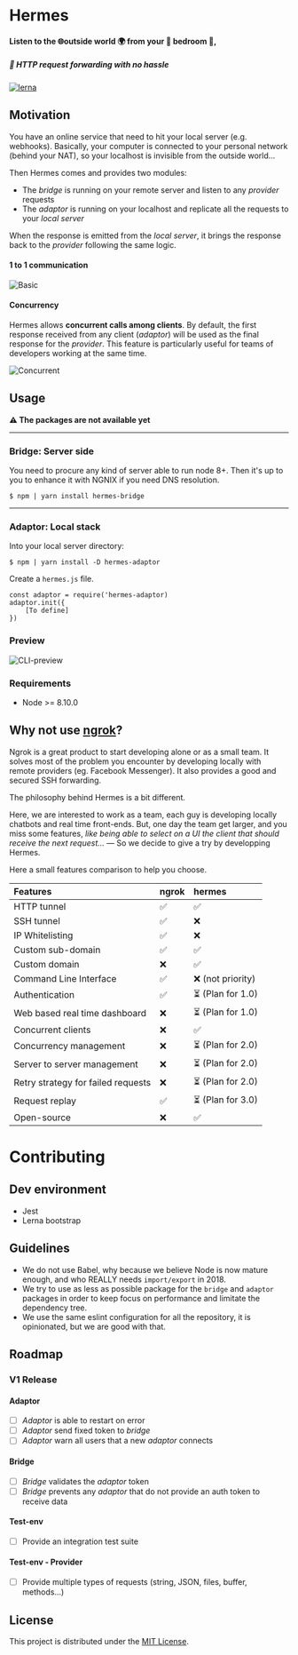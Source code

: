 # Hermes

#### Listen to the 🌐outside world 🌍 from your 🏡 bedroom 🛌,
##### 📡 HTTP request forwarding with no hassle


[![lerna](https://img.shields.io/badge/maintained%20with-lerna-cc00ff.svg)](https://lernajs.io/)

## Motivation

You have an online service that need to hit your local server (e.g. webhooks). Basically, your computer is connected to your personal network (behind your NAT), so your localhost is invisible from the outside world...

Then Hermes comes and provides two modules:

- The *bridge* is running on your remote server and listen to any *provider* requests
- The *adaptor* is running on your localhost and replicate all the requests to your *local server*

When the response is emitted from the *local server*, it brings the response back to the *provider* following the same logic.

#### 1 to 1 communication


![Basic](https://github.com/chance-get-yours/hermes/blob/docs/docs/assets/basic.jpg)

#### Concurrency

Hermes allows **concurrent calls among clients**. By default, the first response received from any client (*adaptor*) will be used as the final response for the *provider*. This feature is particularly useful for teams of developers working at the same time.

![Concurrent](https://github.com/chance-get-yours/hermes/blob/docs/docs/assets/concurrent.jpg)

## Usage

**⚠️ The packages are not available yet**

---
### Bridge: Server side
You need to procure any kind of server able to run node 8+. Then it's up to you to enhance it with NGNIX if you need DNS resolution.

```
$ npm | yarn install hermes-bridge
```

---
### Adaptor: Local stack

Into your local server directory:

```
$ npm | yarn install -D hermes-adaptor
```

Create a `hermes.js` file.

```
const adaptor = require('hermes-adaptor)
adaptor.init({
    [To define]
})
```

### Preview

![CLI-preview](https://github.com/chance-get-yours/hermes/blob/docs/docs/assets/cli-demo.gif)

### Requirements

- Node >= 8.10.0

## Why not use [ngrok](https://ngrok.com/)?

Ngrok is a great product to start developing alone or as a small team. It solves most of the problem you encounter by developing locally with remote providers (eg. Facebook Messenger). It also provides a good and secured SSH forwarding.

The philosophy behind Hermes is a bit different.

Here, we are interested to work as a team, each guy is developing locally chatbots and real time front-ends. But, one day the team get larger, and you miss some features, *like being able to select on a UI the client that should receive the next request...* — So we decide to give a try by developping Hermes.

Here a small features comparison to help you choose.

| Features | ngrok | hermes |
|:--|:--|:--|
| HTTP tunnel | ✅ | ✅ |
| SSH tunnel | ✅ | ❌ |
| IP Whitelisting | ✅ | ❌ |
| Custom sub-domain | ✅ | ✅ |
| Custom domain | ❌ | ✅ |
| Command Line Interface | ✅ | ❌ (not priority) |
| Authentication | ✅ | ⏳ (Plan for 1.0) |
| Web based real time dashboard | ❌ | ⏳ (Plan for 1.0) |
| Concurrent clients | ❌ | ✅ |
| Concurrency management | ❌ | ⏳ (Plan for 2.0) |
| Server to server management | ❌ | ⏳ (Plan for 2.0) |
| Retry strategy for failed requests | ❌ | ⏳ (Plan for 2.0) |
| Request replay | ✅ | ⏳ (Plan for 3.0) |
| Open-source | ❌ | ✅ |

# Contributing
## Dev environment
- Jest
- Lerna bootstrap

## Guidelines

- We do not use Babel, why because we believe Node is now mature enough, and who REALLY needs `import/export` in 2018.
- We try to use as less as possible package for the `bridge` and `adaptor` packages in order to keep focus on performance and limitate the dependency tree.
- We use the same eslint configuration for all the repository, it is opinionated, but we are good with that.
 
## Roadmap
### V1 Release
#### Adaptor
- [ ] *Adaptor* is able to restart on error
- [ ] *Adaptor* send fixed token to *bridge*
- [ ] *Adaptor* warn all users that a new *adaptor* connects

#### Bridge
- [ ] *Bridge* validates the *adaptor* token
- [ ] *Bridge* prevents any *adaptor* that do not provide an auth token to receive data

#### Test-env
- [ ] Provide an integration test suite

#### Test-env - Provider
- [ ] Provide multiple types of requests (string, JSON, files, buffer, methods...)

## License

This project is distributed under the [MIT License](https://github.com/chance-get-yours/hermes/blob/master/LICENSE).
